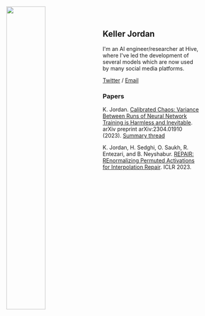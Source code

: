 ---
---

<img width=45% style="float: left; padding-right: 25px; position: relative; top: -30px;" src="/images/safari.jpg">

## Keller Jordan

I'm an AI engineer/researcher at Hive, where I've led the development of several models which are now used by many social media platforms.

[Twitter](https://twitter.com/kellerjordan0) / [Email](mailto:keller@kellerjordan.com)

### Papers

K. Jordan. [Calibrated Chaos: Variance Between Runs of Neural Network Training is Harmless and Inevitable](https://arxiv.org/abs/2304.01910). arXiv preprint arXiv:2304.01910 (2023). [Summary thread](https://twitter.com/kellerjordan0/status/1646572378292629504)

K. Jordan, H. Sedghi, O. Saukh, R. Entezari, and B. Neyshabur. [REPAIR: REnormalizing Permuted Activations for Interpolation Repair](https://arxiv.org/abs/2211.08403). ICLR 2023.

